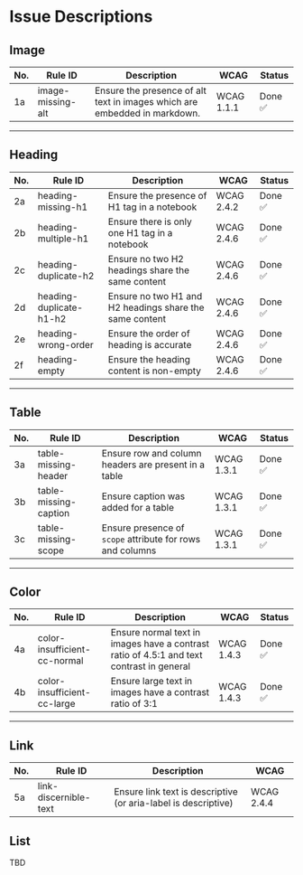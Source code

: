 # Issue Descriptions

## Image

| No. | Rule ID           | Description                                                               | WCAG       | Status  |
| --- | ----------------- | ------------------------------------------------------------------------- | ---------- | ------- |
| 1a  | image-missing-alt | Ensure the presence of alt text in images which are embedded in markdown. | WCAG 1.1.1 | Done ✅ |

---

## Heading

| No. | Rule ID                 | Description                                             | WCAG       | Status  |
| --- | ----------------------- | ------------------------------------------------------- | ---------- | ------- |
| 2a  | heading-missing-h1      | Ensure the presence of H1 tag in a notebook             | WCAG 2.4.2 | Done ✅ |
| 2b  | heading-multiple-h1     | Ensure there is only one H1 tag in a notebook           | WCAG 2.4.6 | Done ✅ |
| 2c  | heading-duplicate-h2    | Ensure no two H2 headings share the same content        | WCAG 2.4.6 | Done ✅ |
| 2d  | heading-duplicate-h1-h2 | Ensure no two H1 and H2 headings share the same content | WCAG 2.4.6 | Done ✅ |
| 2e  | heading-wrong-order     | Ensure the order of heading is accurate                 | WCAG 2.4.6 | Done ✅ |
| 2f  | heading-empty           | Ensure the heading content is non-empty                 | WCAG 2.4.6 | Done ✅ |

---

## Table

| No. | Rule ID               | Description                                               | WCAG       | Status  |
| --- | --------------------- | --------------------------------------------------------- | ---------- | ------- |
| 3a  | table-missing-header  | Ensure row and column headers are present in a table      | WCAG 1.3.1 | Done ✅ |
| 3b  | table-missing-caption | Ensure caption was added for a table                      | WCAG 1.3.1 | Done ✅ |
| 3c  | table-missing-scope   | Ensure presence of `scope` attribute for rows and columns | WCAG 1.3.1 | Done ✅ |

---

## Color

| No. | Rule ID                      | Description                                                                              | WCAG       | Status  |
| --- | ---------------------------- | ---------------------------------------------------------------------------------------- | ---------- | ------- |
| 4a  | color-insufficient-cc-normal | Ensure normal text in images have a contrast ratio of 4.5:1 and text contrast in general | WCAG 1.4.3 | Done ✅ |
| 4b  | color-insufficient-cc-large  | Ensure large text in images have a contrast ratio of 3:1                                 | WCAG 1.4.3 | Done ✅ |

---

## Link

| No. | Rule ID               | Description                                                    | WCAG       |
| --- | --------------------- | -------------------------------------------------------------- | ---------- |
| 5a  | link-discernible-text | Ensure link text is descriptive (or aria-label is descriptive) | WCAG 2.4.4 |

## List

TBD
